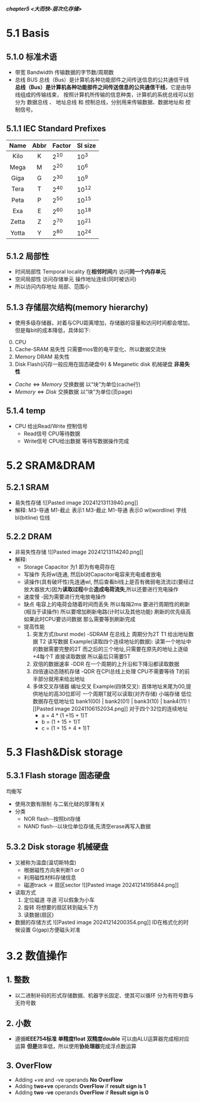 ***chapter5 <大而快-层次化存储>***
# 5.1 Basis
## 5.1.0 标准术语
- 带宽 Bandwidth
	传输数据的字节数/周期数
- 总线 BUS
	总线（Bus）是计算机各种功能部件之间传送信息的公共通信干线
	**总线（Bus）是计算机各种功能部件之间传送信息的公共通信干线**，它是由导线组成的传输线束， 按照计算机所传输的信息种类，计算机的系统总线可以划分为 数据总线 、 地址总线 和 控制总线，分别用来传输数据、数据地址和 控制信号。

## 5.1.1 IEC Standard Prefixes

| Name  | Abbr | Factor   | SI size   |
| :---: | :--: | :------- | :-------- |
| Kilo  |  K   | $2^{10}$ | $10^{3}$  |
| Mega  |  M   | $2^{20}$ | $10^{6}$  |
| Giga  |  G   | $2^{30}$ | $10^{9}$  |
| Tera  |  T   | $2^{40}$ | $10^{12}$ |
| Peta  |  P   | $2^{50}$ | $10^{15}$ |
|  Exa  |  E   | $2^{60}$ | $10^{18}$ |
| Zetta |  Z   | $2^{70}$ | $10^{21}$ |
| Yotta |  Y   | $2^{80}$ | $10^{24}$ |
## 5.1.2 局部性
- 时间局部性 Temporal locality
	在**相邻时间**内 访问**同一个内存单元**
- 空间局部性
	访问存储单元 操作地址连续(同时被访问)
- 所以访问内存地址 局部、范围小

## 5.1.3  存储层次结构(memory hierarchy)
- 使用多级存储器，对着与CPU距离增加，存储器的容量和访问时间都会增加，但是每bit的成本降低，具体如下:
0. CPU
1. Cache-SRAM 易失性 只需要mos管的电平变化、所以数据交流快
2. Memory DRAM 易失性
3. Disk Flash(闪存一般应用在固态硬盘中) & Meganetic disk 机械硬盘 **非易失性**
- $Cache\Leftrightarrow Memory$  交换数据 以“块”为单位(cache行)
- $Memory \Leftrightarrow Disk$ 交换数据 以“块”为单位(页page)

## 5.1.4 temp
- CPU 给出Read/Write 控制信号
	- Read信号 CPU等待数据
	- Write信号 CPU给出数据 等待写数据操作完成

# 5.2 SRAM&DRAM
## 5.2.1 SRAM
- 易失性存储
	![[Pasted image 20241213113940.png]]
- 解释:
	M3-导通 M1-截止 表示1
	M3-截止 M1-导通 表示0
	wl(wordline) 字线
	bl(bitline) 位线
## 5.2.2 DRAM
- 非易失性存储
	![[Pasted image 20241213114240.png]]
- 解释:
	- Storage Capacitor 为1 即为有电荷存在 
	- 写操作 先将wl连通, 然后bl对Capacitor电容来充电或者放电
	- 读操作(具有破坏性)先连通wl, 然后查看bl线上是否有微弱电流流过(要经过放大器放大)因为**读取过程**中会**造成电荷流失**,所以还要进行充电操作
	- 速度慢 -因为需要进行充电放电操作
	- 缺点
		电容上的电荷会随着时间而丢失
		所以每隔2ms 要进行周期性的刷新(相当于读操作) 所以要增加刷新电路(计时以及其他功能) 刷新的优先级高 如果此时CPU要访问数据 那么需要等到刷新完成
	- 提高性能
		1. 突发方式(burst mode) -SDRAM 在总线上
			周期分为2T
			T1 给出地址数据
			T2 读写数据
			Example(读取四个连续地址的数据):
				读第一个地址中的数据需要完整的2T
				而之后的三个地址,只需要在原先的地址上逐级+4每个T 直接读取数据
				所以最后只需要5T
		2. 双倍的数据速率 -DDR
			在一个周期的上升沿和下降沿都读取数据
		3. 四倍速动态随机存储 -QDR
			在CPI总线上处理
			CPU不需要等待
			T的前半部分就用来给出地址
		4. 多体交叉存储器
			编址交叉
			Example(四体交叉):
				首体地址末尾为00,提供地址的高30位即可
				一个周期T就可以读取(对齐存储)
				小端存储 低位数据存在低地址位
				bank1(00) | bank2(01) | bank3(10) | bank4(11)
			![[Pasted image 20241106152034.png]]
			对于四个32位的连续地址
			- a = 4 * (1 +15 + 1)T
			- b = (1 + 15 + 1)T
			- c = (1 + 15 + 4 * 1)T
			
# 5.3 Flash&Disk storage
## 5.3.1 Flash storage 固态硬盘
均衡写
- 使用次数有限制 与二氧化硅的厚薄有关
- 分类
	- NOR flash--按照bit存储
	- NAND flash--以块位单位存储,先清空erase再写入数据
## 5.3.2 Disk storage 机械硬盘
- 又被称为温盘(温切斯特盘)
	- 根据磁性方向来判断1 or 0
	- 利用磁性材料存储信息
	- 磁道track -> 扇区sector ![[Pasted image 20241214195844.png]]
- 读取方式
	1. 定位磁道 寻道
		可以假象为小车
	2. 旋转
		将想要的扇区转到磁头下方
	3. 读数据(扇区)
- 数据的存储方式
	![[Pasted image 20241214200354.png]]
	ID在格式化的时候设置
	G(gap)方便磁头对准

# 3.2 数值操作
## 1. 整数
- 以二进制补码的形式存储数据、机器字长固定、使其可以循环
	分为有符号数与无符号数
## 2. 小数
- 遵循**IEEE754标准**
	**单精度float**
	**双精度double**
	可以由ALU运算器完成相对应运算
	**但是**效率低，所以使用**协处理器**完成浮点数运算
## 3. OverFlow
- Adding +ve and -ve operands
	**No OverFlow**
- Adding **two+ve** operands
	**OverFlow** if **result sign is 1**
- Adding **two -ve** operands
	**OverFlow** if **Result sign is 0**